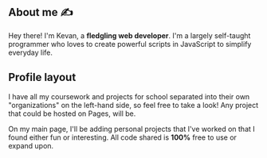 ## About me :writing_hand:

Hey there! I'm Kevan, a **fledgling web developer**. I'm a largely self-taught programmer who loves to create powerful scripts in JavaScript to simplify everyday life.

## Profile layout

I have all my coursework and projects for school separated into their own "organizations" on the left-hand side, so feel free to take a look! Any project that could be hosted on Pages, will be. 

On my main page, I'll be adding personal projects that I've worked on that I found either fun or interesting. All code shared is **100%** free to use or expand upon.
